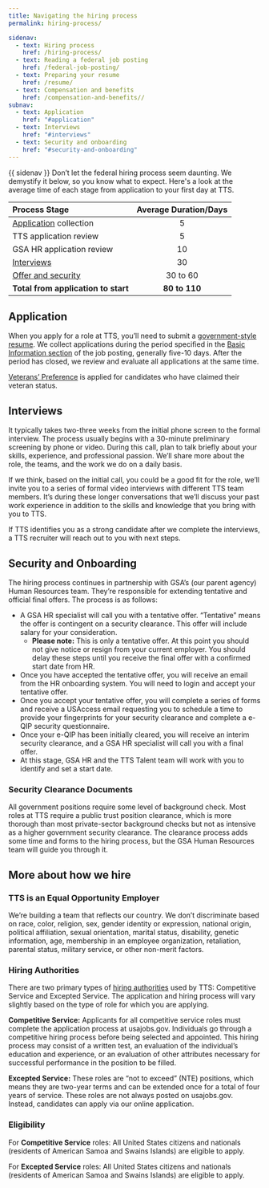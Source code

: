 ```yaml
---
title: Navigating the hiring process
permalink: hiring-process/

sidenav:
  - text: Hiring process
    href: /hiring-process/
  - text: Reading a federal job posting
    href: /federal-job-posting/
  - text: Preparing your resume
    href: /resume/
  - text: Compensation and benefits
    href: /compensation-and-benefits//
subnav:
  - text: Application
    href: "#application"
  - text: Interviews
    href: "#interviews"
  - text: Security and onboarding
    href: "#security-and-onboarding"
---
```

{{ sidenav }}
Don’t let the federal hiring process seem daunting. We demystify it
below, so you know what to expect. Here's a look at the average time of each stage from application to your first day at TTS.

  |Process Stage | Average Duration/Days |
|:--|:-:|
| [Application](#application) collection | 5 |
| TTS application review | 5 |
| GSA HR application review | 10 |
| [Interviews](#interviews) | 30 |
| [Offer and security](#security-and-onboarding) | 30 to 60 |
| **Total from application to start** | **80 to 110** |

## Application

When you apply for a role at TTS, you’ll need to submit a
[government-style
resume](https://join.tts.gsa.gov/resume/). We collect applications during the period specified in the [Basic
Information section](https://join.tts.gsa.gov/federal-job-posting/#basic-information/) of the job posting, generally five-10 days.
After the period has closed, we review and evaluate all applications at
the same time.

[Veterans’
Preference](https://www.fedshirevets.gov/job-seekers/veterans-preference/)
is applied for candidates who have claimed their veteran status.

## Interviews

It typically takes two-three weeks from the initial phone screen to the
formal interview. The process usually begins with a 30-minute
preliminary screening by phone or video. During this call, plan to talk
briefly about your skills, experience, and professional passion. We’ll
share more about the role, the teams, and the work we do on a daily
basis.

If we think, based on the initial call, you could be a good fit for the
role, we’ll invite you to a series of formal video interviews with
different TTS team members. It’s during these longer conversations that
we’ll discuss your past work experience in addition to the skills and
knowledge that you bring with you to TTS.

If TTS identifies you as a strong candidate after we complete the interviews, a TTS recruiter will reach out to you with next steps.

## Security and Onboarding

The hiring process continues in partnership with GSA’s (our parent
agency) Human Resources team. They’re responsible for extending
tentative and official final offers. The process is as follows:

-   A GSA HR specialist will call you with a tentative offer. “Tentative” means the offer is contingent on a security clearance. This offer will include salary for your consideration.
    -   **Please note:** This is only a tentative offer. At this point you should not give notice or resign from your current employer. You should delay these steps until you receive the final offer with a confirmed start date from HR.
-   Once you have accepted the tentative offer, you will receive an email from the HR onboarding system. You will need to login and accept your tentative offer.
-   Once you accept your tentative offer, you will complete a series of forms and receive a USAccess email requesting you to schedule a time to provide your fingerprints for your security clearance and complete a e-QIP security questionnaire.
-   Once your e-QIP has been initially cleared, you will receive an interim security clearance, and a GSA HR specialist will call you with a final offer.
-   At this stage, GSA HR and the TTS Talent team will work with you to identify and set a start date.

### Security Clearance Documents

All government positions require some level of background check. Most
roles at TTS require a public trust position clearance, which is more
thorough than most private-sector background checks but not as intensive
as a higher government security clearance. The clearance process adds
some time and forms to the hiring process, but the GSA Human Resources
team will guide you through it.

## More about how we hire
### TTS is an Equal Opportunity Employer

We’re building a team that reflects our country. We don’t
discriminate based on race, color, religion, sex, gender identity or
expression, national origin, political affiliation, sexual orientation,
marital status, disability, genetic information, age, membership in an
employee organization, retaliation, parental status, military service,
or other non-merit factors.

### Hiring Authorities

There are two primary types of [hiring
authorities](https://www.usajobs.gov/Help/working-in-government/service/)
used by TTS: Competitive Service and Excepted Service. The application
and hiring process will vary slightly based on the type of role for which you are
 applying.

**Competitive Service:** Applicants for all competitive service roles must complete the application process at usajobs.gov. Individuals go
through a competitive hiring process before being selected and
appointed.  This hiring process may consist of a
written test, an evaluation of the individual’s education and
experience, or an evaluation of other attributes necessary for
successful performance in the position to be filled.

**Excepted Service:** These roles are “not to exceed” (NTE) positions,
which means they are two-year terms and can be extended once for a total
of four years of service. These roles are not always posted on
usajobs.gov. Instead, candidates can apply via our online application.

### Eligibility

For **Competitive Service** roles: All United States citizens and
nationals (residents of American Samoa and Swains Islands) are eligible
to apply.

For **Excepted Service** roles: All United States citizens and nationals
(residents of American Samoa and Swains Islands) are eligible to apply.
